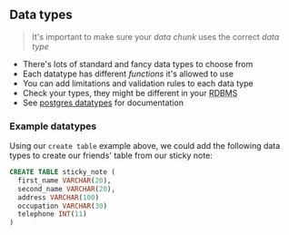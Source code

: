 ## Data types

> It's important to make sure your _data chunk_ uses the correct _data type_

- There's lots of standard and fancy data types to choose from
- Each datatype has different _functions_ it's allowed to use
- You can add limitations and validation rules to each data type
- Check your types, they might be different in your <abbr title="relational database management system">RDBMS</abbr>
- See [postgres datatypes](#postgresdatatypes) for documentation

### Example datatypes

Using our `create table` example above, we could add the following data types to create our friends' table from our sticky note:

```sql
CREATE TABLE sticky_note (
  first_name VARCHAR(20),
  second_name VARCHAR(20),
  address VARCHAR(100)
  occupation VARCHAR(30)
  telephone INT(11)
)
```
